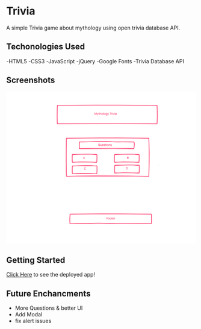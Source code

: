 # Trivia

A simple Trivia game about mythology using open trivia database API.

## Techonologies Used

-HTML5
-CSS3
-JavaScript
-jQuery
-Google Fonts
-Trivia Database API

## Screenshots
![wireframe](./imgs/wireframe.png)

## Getting Started

[Click Here](https://trivia-game-flame.vercel.app/) to see the deployed app!

## Future Enchancments
- More Questions & better UI
- Add Modal
- fix alert issues
